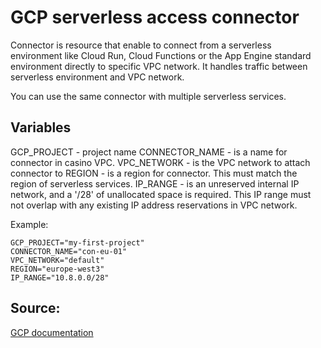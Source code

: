 # GCP serverless access connector

Connector is resource that enable to connect from a serverless environment like Cloud Run, Cloud Functions or the App Engine standard environment directly to specific VPC network. It handles traffic between serverless environment and VPC network.

You can use the same connector with multiple serverless services.

## Variables

GCP_PROJECT - project name
CONNECTOR_NAME - is a name for connector in casino VPC.
VPC_NETWORK - is the VPC network to attach connector to
REGION - is a region for connector. This must match the region of serverless services. 
IP_RANGE - is an unreserved internal IP network, and a '/28' of unallocated space is required. This IP range must not overlap with any existing IP address reservations in VPC network. 

Example:

```
GCP_PROJECT="my-first-project"
CONNECTOR_NAME="con-eu-01"
VPC_NETWORK="default"
REGION="europe-west3"
IP_RANGE="10.8.0.0/28"
```

## Source:
[GCP documentation](https://cloud.google.com/vpc/docs/configure-serverless-vpc-access)



